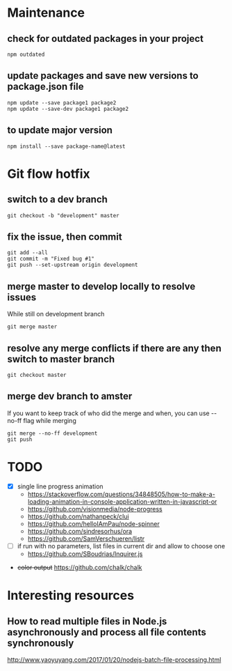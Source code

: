 # Maintenance
## check for outdated packages in your project
```
npm outdated
```
## update packages and save new versions to package.json file
```
npm update --save package1 package2
npm update --save-dev package1 package2
```
## to update major version
```
npm install --save package-name@latest
```

# Git flow hotfix
## switch to a dev branch
```
git checkout -b "development" master
```
## fix the issue, then commit
```
git add --all
git commit -m "Fixed bug #1"
git push --set-upstream origin development
```
## merge master to develop locally to resolve issues
While still on development branch
```
git merge master
```
## resolve any merge conflicts if there are any then switch to master branch
```
git checkout master
```
## merge dev branch to amster
If you want to keep track of who did the merge and when, you can use --no-ff flag while merging 
```
git merge --no-ff development
git push
```

# TODO
- [x] single line progress animation  
	- https://stackoverflow.com/questions/34848505/how-to-make-a-loading-animation-in-console-application-written-in-javascript-or
	- https://github.com/visionmedia/node-progress
	- https://github.com/nathanpeck/clui
	- https://github.com/helloIAmPau/node-spinner
	- https://github.com/sindresorhus/ora
	- https://github.com/SamVerschueren/listr
- [ ] if run with no parameters, list files in current dir and allow to choose one
	- https://github.com/SBoudrias/Inquirer.js
- ~~color output~~ https://github.com/chalk/chalk

# Interesting resources
## How to read multiple files in Node.js asynchronously and process all file contents synchronously
http://www.yaoyuyang.com/2017/01/20/nodejs-batch-file-processing.html
